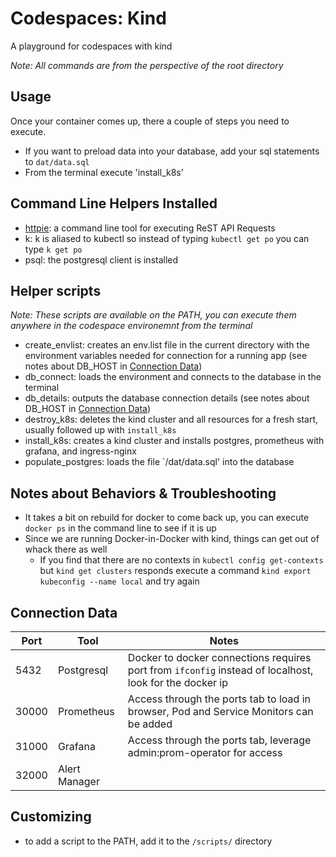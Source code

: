 # Codespaces: Kind
A playground for codespaces with kind

_Note: All commands are from the perspective of the root directory_

## Usage

Once your container comes up, there a couple of steps you need to execute.

* If you want to preload data into your database, add your sql statements to `dat/data.sql`
* From the terminal execute 'install_k8s'

## Command Line Helpers Installed
* [httpie](https://httpie.io/): a command line tool for executing ReST API Requests
* k: k is aliased to kubectl so instead of typing `kubectl get po` you can type `k get po`
* psql: the postgresql client is installed

## Helper scripts
_Note: These scripts are available on the PATH, you can execute them anywhere in the codespace environemnt from the terminal_
* create_envlist: creates an env.list file in the current directory with the environment variables needed for connection for a running app (see notes about DB_HOST in [Connection Data](#connection-data))
* db_connect: loads the environment and connects to the database in the terminal
* db_details: outputs the database connection details (see notes about DB_HOST in [Connection Data](#connection-data))
* destroy_k8s: deletes the kind cluster and all resources for a fresh start, usually followed up with `install_k8s`
* install_k8s: creates a kind cluster and installs postgres, prometheus with grafana, and ingress-nginx
* populate_postgres: loads the file `/dat/data.sql' into the database


## Notes about Behaviors & Troubleshooting
* It takes a bit on rebuild for docker to come back up, you can execute `docker ps` in the command line to see if it is up
* Since we are running Docker-in-Docker with kind, things can get out of whack there as well
    * If you find that there are no contexts in `kubectl config get-contexts` but `kind get clusters` responds execute a command `kind export kubeconfig --name local` and try again

## Connection Data
| Port | Tool | Notes |
| ---- | ---- | ---- |
| 5432 | Postgresql | Docker to docker connections requires port from `ifconfig` instead of localhost, look for the docker ip |
| 30000 | Prometheus | Access through the ports tab to load in browser, Pod and Service Monitors can be added |
| 31000 | Grafana | Access through the ports tab, leverage admin:prom-operator for access |
| 32000 | Alert Manager | |

## Customizing
* to add a script to the PATH, add it to the `/scripts/` directory


 
